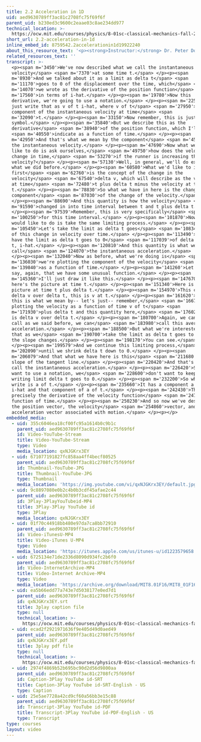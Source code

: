```yaml
---
title: 2.2 Acceleration in 1D
uid: aed9630789ff3ac81c2708fc75f69f6f
parent_uid: b230ed3c9600c2eaae03c8ae234dd977
technical_location: >-
  https://ocw.mit.edu/courses/physics/8-01sc-classical-mechanics-fall-2016/week-1-kinematics/2.2-acceleration-in-1d/2.2-acceleration-in-1d
short_url: 2.2-acceleration-in-1d
inline_embed_id: 8759542.2accelerationin1d19922240
about_this_resource_text: '<p><strong>Instructor:</strong> Dr. Peter Dourmashkin</p>'
related_resources_text: ''
transcript: >-
  <p><span m='3450'>We've now described what we call the instantaneous
  velocity</span> <span m='7370'>at some time t.</span> </p><p><span
  m='8930'>And we talked about it as a limit as delta t</span> <span
  m='11170'>goes to 0 of the displacement over the time, which</span> <span
  m='14070'>we wrote as the derivative of the position function</span> <span
  m='17560'>in terms of i-hat.</span> </p><p><span m='19780'>Now this
  derivative, we're going to use a notation.</span> </p><p><span m='22560'>We'll
  just write that as v of t i-hat, where v of t</span> <span m='27950'>is the
  component of the instantaneous velocity at time</span> <span
  m='32090'>t.</span> </p><p><span m='33150'>Now remember, this is just a
  symbol.</span> </p><p><span m='35840'>But we describe this as the
  derivative</span> <span m='38940'>of the position function, which I'll</span>
  <span m='40550'>indicate as a function of time.</span> </p><p><span
  m='42950'>And that's what we mean by the component</span> <span m='45700'>of
  the instantaneous velocity.</span> </p><p><span m='47690'>Now what we would
  like to do is ask ourselves,</span> <span m='49750'>how does the velocity
  change in time,</span> <span m='53270'>if the runner is increasing their
  velocity?</span> </p><p><span m='57130'>Well, in general, we'll do exactly
  what we did before.</span> </p><p><span m='60580'>What we'd like to introduce
  first</span> <span m='62760'>is the concept of the change in the
  velocity</span> <span m='67540'>delta v, which will describe as the velocity
  at time</span> <span m='72480'>t plus delta t minus the velocity at time
  t.</span> </p><p><span m='78830'>So what we have in here is the change-- the
  component</span> <span m='87030'>of the change of the velocity.</span>
  </p><p><span m='88690'>And this quantity is how the velocity</span> <span
  m='91590'>changed in into time interval between t and t plus delta t.</span>
  </p><p><span m='97539'>Remember, this is very specifically</span> <span
  m='100250'>for this time interval.</span> </p><p><span m='101870'>Now what we
  would like to do is take the same limiting process.</span> </p><p><span
  m='105450'>Let's take the limit as delta t goes</span> <span m='108340'>to 0
  of this change in velocity over time.</span> </p><p><span m='113490'>So we
  have the limit as delta t goes to 0</span> <span m='117039'>of delta v, delta
  t, i-hat.</span> </p><p><span m='120810'>And this quantity is what we
  call</span> <span m='124070'>the instantaneous acceleration.</span>
  </p><p><span m='132040'>Now as before, what we're doing is</span> <span
  m='136030'>we're plotting the component of the velocity</span> <span
  m='139840'>as a function of time.</span> </p><p><span m='141260'>Let's just
  say, again, that we have some unusual function.</span> </p><p><span
  m='145360'>I'll just draw it like this.</span> </p><p><span m='147670'>And
  here's the picture at time t.</span> </p><p><span m='151340'>Here is the
  picture at time t plus delta t.</span> </p><p><span m='154970'>This change,
  delta v over delta t, this is v at t.</span> </p><p><span m='161620'>Up here,
  this is what we mean by-- let's just-- remember,</span> <span m='166700'>we're
  plotting the velocity as a function of time v of t</span> <span
  m='171930'>plus delta t and this quantity here,</span> <span m='176020'>which
  is delta v over delta t.</span> </p><p><span m='180700'>Again, we can even
  call as we said before, we can</span> <span m='183980'>call this average
  acceleration.</span> </p><p><span m='188500'>But what we're interested in is
  that as we</span> <span m='190700'>take the limit as delta t goes to 0, then
  the slope changes.</span> </p><p><span m='198170'>You can see.</span>
  </p><p><span m='199579'>And we continue this limiting process,</span> <span
  m='202090'>until we shrink delta t down to 0.</span> </p><p><span
  m='206079'>And that what we have here is this</span> <span m='211680'>is the
  slope of the tangent line.</span> </p><p><span m='220420'>And that's what we
  call the instantaneous acceleration.</span> </p><p><span m='226420'>So if we
  want to use a notation, we</span> <span m='228600'>don't want to keep on
  writing limit delta t goes to 0.</span> </p><p><span m='232200'>So what we can
  write is a of t.</span> </p><p><span m='235660'>It has a component a of t
  i-hat and that component of a of t.</span> </p><p><span m='242430'>This is
  precisely the derivative of the velocity function</span> <span m='247180'>as a
  function of time.</span> </p><p><span m='250230'>And so now we've described
  the position vector, the velocity</span> <span m='254860'>vector, and the
  acceleration vector associated with motion.</span> </p><p></p>
embedded_media:
  - uid: 355c6046ea18cf00fc95a1614b0c9b1c
    parent_uid: aed9630789ff3ac81c2708fc75f69f6f
    id: Video-YouTube-Stream
    title: Video-YouTube-Stream
    type: Video
    media_location: qxNJGKrx3EY
  - uid: 671077191827fc858aa4ff4becf80525
    parent_uid: aed9630789ff3ac81c2708fc75f69f6f
    id: Thumbnail-YouTube-JPG
    title: Thumbnail-YouTube-JPG
    type: Thumbnail
    media_location: 'https://img.youtube.com/vi/qxNJGKrx3EY/default.jpg'
  - uid: 9c8897080e0b2c4b0b3cdf45afae2c44
    parent_uid: aed9630789ff3ac81c2708fc75f69f6f
    id: 3Play-3PlayYouTubeid-MP4
    title: 3Play-3Play YouTube id
    type: 3Play
    media_location: qxNJGKrx3EY
  - uid: 01f70c44918bb480e97da7ca8bb72910
    parent_uid: aed9630789ff3ac81c2708fc75f69f6f
    id: Video-iTunesU-MP4
    title: Video-iTunes U-MP4
    type: Video
    media_location: 'https://itunes.apple.com/us/itunes-u/id1223579658'
  - uid: 6725134e71de2336d8090d934fc2b6f0
    parent_uid: aed9630789ff3ac81c2708fc75f69f6f
    id: Video-InternetArchive-MP4
    title: Video-Internet Archive-MP4
    type: Video
    media_location: 'https://archive.org/download/MIT8.01F16/MIT8_01F16_L02v02_360p.mp4'
  - uid: ea5b66edd77a743e7d5038177e0ed7d1
    parent_uid: aed9630789ff3ac81c2708fc75f69f6f
    id: qxNJGKrx3EY.srt
    title: 3play caption file
    type: null
    technical_location: >-
      https://ocw.mit.edu/courses/physics/8-01sc-classical-mechanics-fall-2016/week-1-kinematics/2.2-acceleration-in-1d/2.2-acceleration-in-1d/qxNJGKrx3EY.srt
  - uid: ecad2f2921971636f9e405d49d0aed49
    parent_uid: aed9630789ff3ac81c2708fc75f69f6f
    id: qxNJGKrx3EY.pdf
    title: 3play pdf file
    type: null
    technical_location: >-
      https://ocw.mit.edu/courses/physics/8-01sc-classical-mechanics-fall-2016/week-1-kinematics/2.2-acceleration-in-1d/2.2-acceleration-in-1d/qxNJGKrx3EY.pdf
  - uid: 2974f4869b52b695bc90d2d56d9800aa
    parent_uid: aed9630789ff3ac81c2708fc75f69f6f
    id: Caption-3Play YouTube id-SRT
    title: Caption-3Play YouTube id-SRT-English - US
    type: Caption
  - uid: 25e5ae7728a42cd9cf60a56bb3e15c88
    parent_uid: aed9630789ff3ac81c2708fc75f69f6f
    id: Transcript-3Play YouTube id-PDF
    title: Transcript-3Play YouTube id-PDF-English - US
    type: Transcript
type: courses
layout: video
---
```

